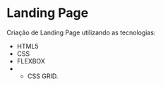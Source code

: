 # Landing Page

Criação de Landing Page utilizando as tecnologias: 

- HTML5 
- CSS 
- FLEXBOX
- - CSS GRID.
